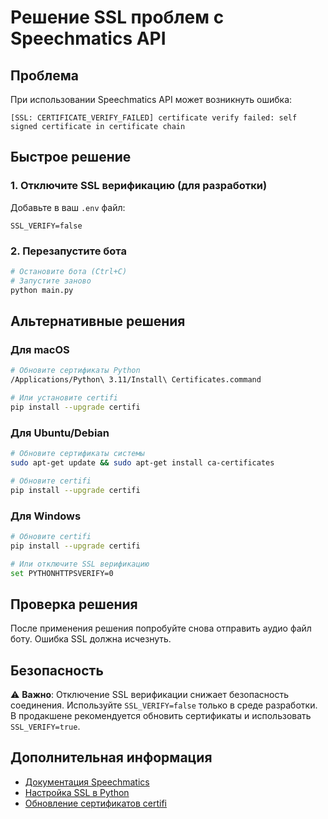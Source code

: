 # Решение SSL проблем с Speechmatics API

## Проблема

При использовании Speechmatics API может возникнуть ошибка:
```
[SSL: CERTIFICATE_VERIFY_FAILED] certificate verify failed: self signed certificate in certificate chain
```

## Быстрое решение

### 1. Отключите SSL верификацию (для разработки)

Добавьте в ваш `.env` файл:
```env
SSL_VERIFY=false
```

### 2. Перезапустите бота

```bash
# Остановите бота (Ctrl+C)
# Запустите заново
python main.py
```

## Альтернативные решения

### Для macOS

```bash
# Обновите сертификаты Python
/Applications/Python\ 3.11/Install\ Certificates.command

# Или установите certifi
pip install --upgrade certifi
```

### Для Ubuntu/Debian

```bash
# Обновите сертификаты системы
sudo apt-get update && sudo apt-get install ca-certificates

# Обновите certifi
pip install --upgrade certifi
```

### Для Windows

```bash
# Обновите certifi
pip install --upgrade certifi

# Или отключите SSL верификацию
set PYTHONHTTPSVERIFY=0
```

## Проверка решения

После применения решения попробуйте снова отправить аудио файл боту. Ошибка SSL должна исчезнуть.

## Безопасность

⚠️ **Важно**: Отключение SSL верификации снижает безопасность соединения. Используйте `SSL_VERIFY=false` только в среде разработки. В продакшене рекомендуется обновить сертификаты и использовать `SSL_VERIFY=true`.

## Дополнительная информация

- [Документация Speechmatics](https://docs.speechmatics.com/)
- [Настройка SSL в Python](https://docs.python.org/3/library/ssl.html)
- [Обновление сертификатов certifi](https://pypi.org/project/certifi/)
